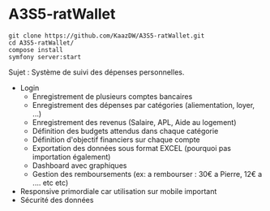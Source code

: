 # A3S5-ratWallet

```
git clone https://github.com/KaazDW/A3S5-ratWallet.git
cd A3S5-ratWallet/
compose install
symfony server:start
```

Sujet : Système de suivi des dépenses personnelles.
- Login
    - Enregistrement de plusieurs comptes bancaires
    - Enregistrement des dépenses par catégories (aliementation, loyer, ...)
    - Enregistrement des revenus (Salaire, APL, Aide au logement)
    - Définition des budgets attendus dans chaque catégorie
    - Définition d'objectif financiers sur chaque compte
    - Exportation des données sous format EXCEL (pourquoi pas importation également)
    - Dashboard avec graphiques
    - Gestion des remboursements (ex: a rembourser : 30€ a Pierre, 12€ a .... etc etc)
- Responsive primordiale car utilisation sur mobile important
- Sécurité des données


